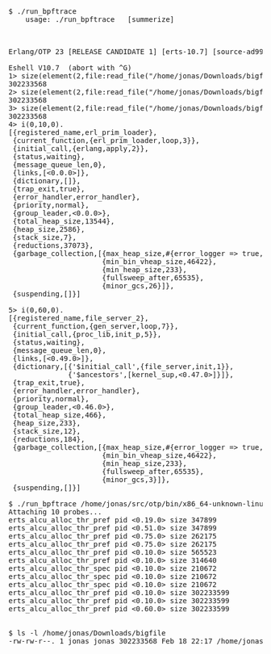 <pre>
$ ./run_bpftrace
    usage: ./run_bpftrace <path to beam> <filter size> [summerize]



Erlang/OTP 23 [RELEASE CANDIDATE 1] [erts-10.7] [source-ad99dde400] [64-bit] [smp:8:8] [ds:8:8:10] [async-threads:1] [hipe]

Eshell V10.7  (abort with ^G)
1> size(element(2,file:read_file("/home/jonas/Downloads/bigfile"))).
302233568
2> size(element(2,file:read_file("/home/jonas/Downloads/bigfile"))).
302233568
3> size(element(2,file:read_file("/home/jonas/Downloads/bigfile"))).
302233568
4> i(0,10,0).
[{registered_name,erl_prim_loader},
 {current_function,{erl_prim_loader,loop,3}},
 {initial_call,{erlang,apply,2}},
 {status,waiting},
 {message_queue_len,0},
 {links,[<0.0.0>]},
 {dictionary,[]},
 {trap_exit,true},
 {error_handler,error_handler},
 {priority,normal},
 {group_leader,<0.0.0>},
 {total_heap_size,13544},
 {heap_size,2586},
 {stack_size,7},
 {reductions,37073},
 {garbage_collection,[{max_heap_size,#{error_logger => true,kill => true,size => 0}},
                      {min_bin_vheap_size,46422},
                      {min_heap_size,233},
                      {fullsweep_after,65535},
                      {minor_gcs,26}]},
 {suspending,[]}]

5> i(0,60,0).
[{registered_name,file_server_2},
 {current_function,{gen_server,loop,7}},
 {initial_call,{proc_lib,init_p,5}},
 {status,waiting},
 {message_queue_len,0},
 {links,[<0.49.0>]},
 {dictionary,[{'$initial_call',{file_server,init,1}},
              {'$ancestors',[kernel_sup,<0.47.0>]}]},
 {trap_exit,true},
 {error_handler,error_handler},
 {priority,normal},
 {group_leader,<0.46.0>},
 {total_heap_size,466},
 {heap_size,233},
 {stack_size,12},
 {reductions,184},
 {garbage_collection,[{max_heap_size,#{error_logger => true,kill => true,size => 0}},
                      {min_bin_vheap_size,46422},
                      {min_heap_size,233},
                      {fullsweep_after,65535},
                      {minor_gcs,3}]},
 {suspending,[]}]

$ ./run_bpftrace /home/jonas/src/otp/bin/x86_64-unknown-linux-gnu/beam.smp 200000
Attaching 10 probes...
erts_alcu_alloc_thr_pref pid <0.19.0> size 347899
erts_alcu_alloc_thr_pref pid <0.51.0> size 347899
erts_alcu_alloc_thr_pref pid <0.75.0> size 262175
erts_alcu_alloc_thr_pref pid <0.75.0> size 262175
erts_alcu_alloc_thr_pref pid <0.10.0> size 565523
erts_alcu_alloc_thr_pref pid <0.10.0> size 314640
erts_alcu_alloc_thr_spec pid <0.10.0> size 210672
erts_alcu_alloc_thr_spec pid <0.10.0> size 210672
erts_alcu_alloc_thr_spec pid <0.10.0> size 210672
erts_alcu_alloc_thr_pref pid <0.10.0> size 302233599
erts_alcu_alloc_thr_pref pid <0.10.0> size 302233599
erts_alcu_alloc_thr_pref pid <0.60.0> size 302233599


$ ls -l /home/jonas/Downloads/bigfile 
-rw-rw-r--. 1 jonas jonas 302233568 Feb 18 22:17 /home/jonas/Downloads/bigfile

</pre>
